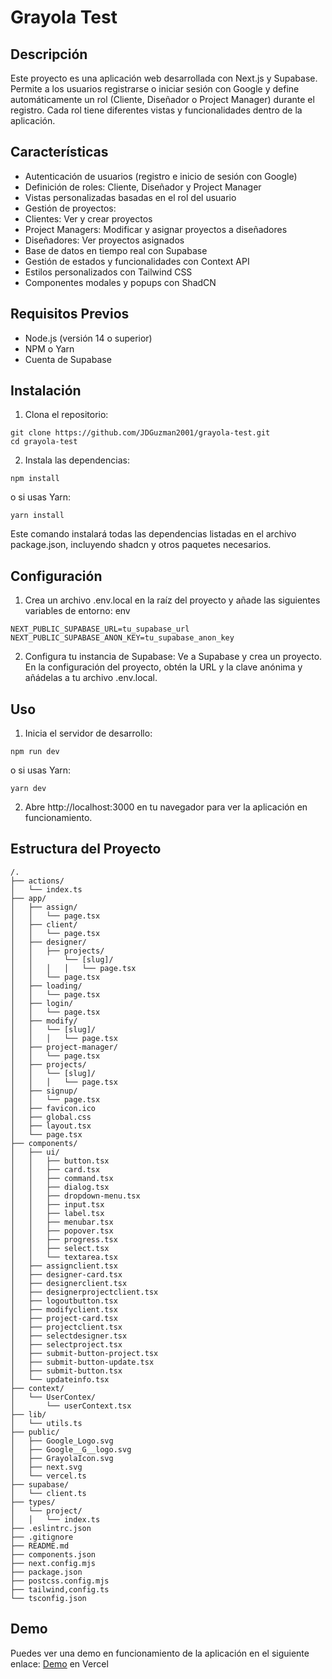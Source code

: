 # Grayola Test
## Descripción
Este proyecto es una aplicación web desarrollada con Next.js y Supabase. Permite a los usuarios registrarse o iniciar sesión con Google y define automáticamente un rol (Cliente, Diseñador o Project Manager) durante el registro. Cada rol tiene diferentes vistas y funcionalidades dentro de la aplicación.
## Características
- Autenticación de usuarios (registro e inicio de sesión con Google)
- Definición de roles: Cliente, Diseñador y Project Manager
- Vistas personalizadas basadas en el rol del usuario
- Gestión de proyectos:
- Clientes: Ver y crear proyectos
- Project Managers: Modificar y asignar proyectos a diseñadores
- Diseñadores: Ver proyectos asignados
- Base de datos en tiempo real con Supabase
- Gestión de estados y funcionalidades con Context API
- Estilos personalizados con Tailwind CSS
- Componentes modales y popups con ShadCN
## Requisitos Previos
- Node.js (versión 14 o superior)
- NPM o Yarn
- Cuenta de Supabase
## Instalación
1. Clona el repositorio:
```
git clone https://github.com/JDGuzman2001/grayola-test.git
cd grayola-test
```
2. Instala las dependencias:
```
npm install
```
o si usas Yarn:
```
yarn install
```
Este comando instalará todas las dependencias listadas en el archivo package.json, incluyendo shadcn y otros paquetes necesarios.
## Configuración
1. Crea un archivo .env.local en la raíz del proyecto y añade las siguientes variables de entorno:
env
```
NEXT_PUBLIC_SUPABASE_URL=tu_supabase_url
NEXT_PUBLIC_SUPABASE_ANON_KEY=tu_supabase_anon_key
```
2. Configura tu instancia de Supabase:
Ve a Supabase y crea un proyecto.
En la configuración del proyecto, obtén la URL y la clave anónima y añádelas a tu archivo .env.local.
## Uso
1. Inicia el servidor de desarrollo:
```
npm run dev
```
o si usas Yarn:
```
yarn dev
```
2. Abre http://localhost:3000 en tu navegador para ver la aplicación en funcionamiento.

## Estructura del Proyecto
```
/.
├── actions/
│   └── index.ts
├── app/
│   ├── assign/
│   │   └── page.tsx
│   ├── client/
│   │   └── page.tsx
│   ├── designer/
│   │   ├── projects/
│   │       └── [slug]/
│   │   │   │   └── page.tsx
│   │   └── page.tsx
│   ├── loading/
│   │   └── page.tsx
│   ├── login/
│   │   └── page.tsx
│   ├── modify/
│   │   └── [slug]/
│   │   │   └── page.tsx
│   ├── project-manager/
│   │   └── page.tsx
│   ├── projects/
│   │   └── [slug]/
│   │   │   └── page.tsx
│   ├── signup/
│   │   └── page.tsx
│   ├── favicon.ico
│   ├── global.css
│   ├── layout.tsx
│   └── page.tsx
├── components/
│   ├── ui/
│   │   ├── button.tsx
│   │   ├── card.tsx
│   │   ├── command.tsx
│   │   ├── dialog.tsx
│   │   ├── dropdown-menu.tsx
│   │   ├── input.tsx
│   │   ├── label.tsx
│   │   ├── menubar.tsx
│   │   ├── popover.tsx
│   │   ├── progress.tsx
│   │   ├── select.tsx
│   │   └── textarea.tsx
│   ├── assignclient.tsx
│   ├── designer-card.tsx
│   ├── designerclient.tsx
│   ├── designerprojectclient.tsx
│   ├── logoutbutton.tsx
│   ├── modifyclient.tsx
│   ├── project-card.tsx
│   ├── projectclient.tsx
│   ├── selectdesigner.tsx
│   ├── selectproject.tsx
│   ├── submit-button-project.tsx
│   ├── submit-button-update.tsx
│   ├── submit-button.tsx
│   └── updateinfo.tsx
├── context/
│   └── UserContex/
│       └── userContext.tsx
├── lib/
│   └── utils.ts
├── public/
│   ├── Google_Logo.svg
│   ├── Google__G__logo.svg
│   ├── GrayolaIcon.svg
│   ├── next.svg
│   └── vercel.ts
├── supabase/
│   └── client.ts
├── types/
│   └── project/
│   │   └── index.ts
├── .eslintrc.json
├── .gitignore
├── README.md
├── components.json
├── next.config.mjs
├── package.json
├── postcss.config.mjs
├── tailwind,config.ts
└── tsconfig.json
```
## Demo
Puedes ver una demo en funcionamiento de la aplicación en el siguiente enlace: [Demo](https://grayola-test-2.vercel.app/)  en Vercel
